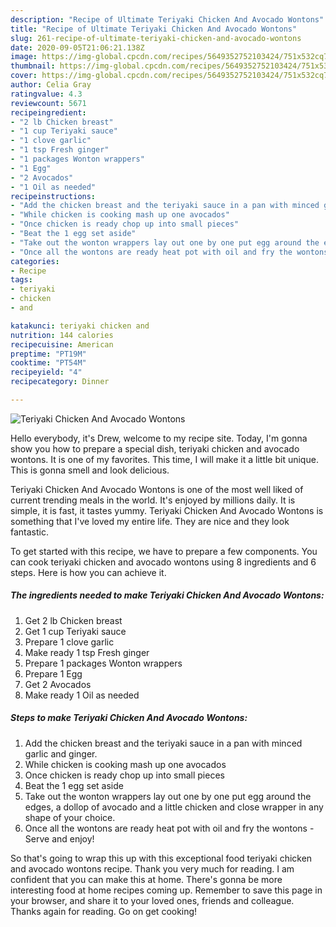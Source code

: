 ```yaml
---
description: "Recipe of Ultimate Teriyaki Chicken And Avocado Wontons"
title: "Recipe of Ultimate Teriyaki Chicken And Avocado Wontons"
slug: 261-recipe-of-ultimate-teriyaki-chicken-and-avocado-wontons
date: 2020-09-05T21:06:21.138Z
image: https://img-global.cpcdn.com/recipes/5649352752103424/751x532cq70/teriyaki-chicken-and-avocado-wontons-recipe-main-photo.jpg
thumbnail: https://img-global.cpcdn.com/recipes/5649352752103424/751x532cq70/teriyaki-chicken-and-avocado-wontons-recipe-main-photo.jpg
cover: https://img-global.cpcdn.com/recipes/5649352752103424/751x532cq70/teriyaki-chicken-and-avocado-wontons-recipe-main-photo.jpg
author: Celia Gray
ratingvalue: 4.3
reviewcount: 5671
recipeingredient:
- "2 lb Chicken breast"
- "1 cup Teriyaki sauce"
- "1 clove garlic"
- "1 tsp Fresh ginger"
- "1 packages Wonton wrappers"
- "1 Egg"
- "2 Avocados"
- "1 Oil as needed"
recipeinstructions:
- "Add the chicken breast and the teriyaki sauce in a pan with minced garlic and ginger."
- "While chicken is cooking mash up one avocados"
- "Once chicken is ready chop up into small pieces"
- "Beat the 1 egg set aside"
- "Take out the wonton wrappers lay out one by one put egg around the edges, a dollop of avocado and a little chicken and close wrapper in any shape of your choice."
- "Once all the wontons are ready heat pot with oil and fry the wontons  Serve and enjoy!"
categories:
- Recipe
tags:
- teriyaki
- chicken
- and

katakunci: teriyaki chicken and 
nutrition: 144 calories
recipecuisine: American
preptime: "PT19M"
cooktime: "PT54M"
recipeyield: "4"
recipecategory: Dinner

---
```



![Teriyaki Chicken And Avocado Wontons](https://img-global.cpcdn.com/recipes/5649352752103424/751x532cq70/teriyaki-chicken-and-avocado-wontons-recipe-main-photo.jpg)

Hello everybody, it's Drew, welcome to my recipe site. Today, I'm gonna show you how to prepare a special dish, teriyaki chicken and avocado wontons. It is one of my favorites. This time, I will make it a little bit unique. This is gonna smell and look delicious.



Teriyaki Chicken And Avocado Wontons is one of the most well liked of current trending meals in the world. It's enjoyed by millions daily. It is simple, it is fast, it tastes yummy. Teriyaki Chicken And Avocado Wontons is something that I've loved my entire life. They are nice and they look fantastic.


To get started with this recipe, we have to prepare a few components. You can cook teriyaki chicken and avocado wontons using 8 ingredients and 6 steps. Here is how you can achieve it.

<!--inarticleads1-->

##### The ingredients needed to make Teriyaki Chicken And Avocado Wontons:

1. Get 2 lb Chicken breast
1. Get 1 cup Teriyaki sauce
1. Prepare 1 clove garlic
1. Make ready 1 tsp Fresh ginger
1. Prepare 1 packages Wonton wrappers
1. Prepare 1 Egg
1. Get 2 Avocados
1. Make ready 1 Oil as needed




<!--inarticleads2-->

##### Steps to make Teriyaki Chicken And Avocado Wontons:

1. Add the chicken breast and the teriyaki sauce in a pan with minced garlic and ginger.
1. While chicken is cooking mash up one avocados
1. Once chicken is ready chop up into small pieces
1. Beat the 1 egg set aside
1. Take out the wonton wrappers lay out one by one put egg around the edges, a dollop of avocado and a little chicken and close wrapper in any shape of your choice.
1. Once all the wontons are ready heat pot with oil and fry the wontons  - Serve and enjoy!




So that's going to wrap this up with this exceptional food teriyaki chicken and avocado wontons recipe. Thank you very much for reading. I am confident that you can make this at home. There's gonna be more interesting food at home recipes coming up. Remember to save this page in your browser, and share it to your loved ones, friends and colleague. Thanks again for reading. Go on get cooking!
